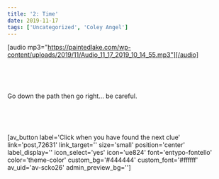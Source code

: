 ```yaml
---
title: '2: Time'
date: 2019-11-17
tags: ['Uncategorized', 'Coley Angel']
---
```


[audio mp3="https://paintedlake.com/wp-content/uploads/2019/11/Audio_11_17_2019_10_14_55.mp3"][/audio]

 

 

Go down the path then go right... be careful.

 

 

[av_button label='Click when you have found the next clue' link='post,72631' link_target='' size='small' position='center' label_display='' icon_select='yes' icon='ue824' font='entypo-fontello' color='theme-color' custom_bg='#444444' custom_font='#ffffff' av_uid='av-scko26' admin_preview_bg='']
